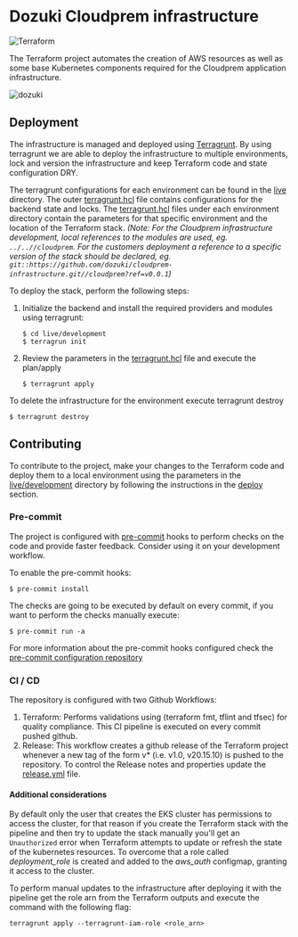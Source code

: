 # Dozuki Cloudprem infrastructure

![Terraform](https://github.com/nclouds/doz-cloudprem-infrastructure/workflows/Terraform/badge.svg)

The Terraform project automates the creation of AWS resources as well as some base Kubernetes components required for the Cloudprem application infrastructure.

![dozuki](https://app.lucidchart.com/publicSegments/view/c01199f1-8171-415f-b3ca-09206a593da5/image.png)

## Deployment

The infrastructure is managed and deployed using [Terragrunt](https://terragrunt.gruntwork.io/docs/#features). By using terragrunt we are able to deploy the infrastructure to multiple environments, lock and version the infrastructure and keep Terraform code and state configuration DRY.

The terragrunt configurations for each environment can be found in the [live](./live) directory. The outer [terragrunt.hcl](./live/terragrunt.hcl) file contains configurations for the backend state and locks. The [terragrunt.hcl](./live/development) files under each environment directory contain the parameters for that specific environment and the location of the Terraform stack. *(Note: For the Cloudprem infrastructure development, local references to the modules are used, eg. `../..//cloudprem`. For the customers deployment a reference to a specific version of the stack should be declared, eg. `git::https://github.com/dozuki/cloudprem-infrastructure.git//cloudprem?ref=v0.0.1`)*

To deploy the stack, perform the following steps:

1. Initialize the backend and install the required providers and modules using terragrunt:

    ```console
    $ cd live/development
    $ terragrun init
    ```

2. Review the parameters in the [terragrunt.hcl](./live/development/terragrunt.hcl) file and execute the plan/apply

    ```console
    $ terragrunt apply
    ```

To delete the infrastructure for the environment execute terragrunt destroy

```console
$ terragrunt destroy
```

## Contributing

To contribute to the project, make your changes to the Terraform code and deploy them to a local environment using the parameters in the [live/development](./live/development) directory by following the instructions in the [deploy](#deploy) section.

### Pre-commit

The project is configured with [pre-commit](https://pre-commit.com/) hooks to perform checks on the code and provide faster feedback. Consider using it on your development workflow.

To enable the pre-commit hooks:

```console
$ pre-commit install
```

The checks are going to be executed by default on every commit, if you want to perform the checks manually execute:

```console
$ pre-commit run -a
```

For more information about the pre-commit hooks configured check the [pre-commit configuration repository](https://github.com/nclouds/pre-commit-terraform)

### CI / CD

The repository is configured with two Github Workflows:

1. Terraform: Performs validations using (terraform fmt, tflint and tfsec) for quality compliance. This CI pipeline is executed on every commit pushed github.
2. Release: This workflow creates a github release of the Terraform project whenever a new tag of the form v* (i.e. v1.0, v20.15.10) is pushed to the repository. To control the Release notes and properties update the [release.yml](./.github/workflows/release.yml) file.

#### Additional considerations

By default only the user that creates the EKS cluster has permissions to access the cluster, for that reason if you create the Terraform stack with the pipeline and then try to update the stack manually you'll get an `Unauthorized` error when Terraform attempts to update or refresh the state of the kubernetes resources. To overcome that a role called *deployment_role* is created and added to the *aws_auth* configmap, granting it access to the cluster. 

To perform manual updates to the infrastructure after deploying it with the pipeline get the role arn from the Terraform outputs and execute the command with the following flag:

```console
terragrunt apply --terragrunt-iam-role <role_arn>
```